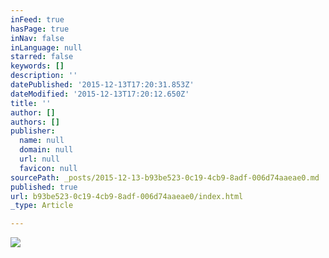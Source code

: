 ```yaml
---
inFeed: true
hasPage: true
inNav: false
inLanguage: null
starred: false
keywords: []
description: ''
datePublished: '2015-12-13T17:20:31.853Z'
dateModified: '2015-12-13T17:20:12.650Z'
title: ''
author: []
authors: []
publisher:
  name: null
  domain: null
  url: null
  favicon: null
sourcePath: _posts/2015-12-13-b93be523-0c19-4cb9-8adf-006d74aaeae0.md
published: true
url: b93be523-0c19-4cb9-8adf-006d74aaeae0/index.html
_type: Article

---
```

![](https://the-grid-user-content.s3-us-west-2.amazonaws.com/8175f106-8540-415c-94ee-cdd4c4d6836a.jpg)